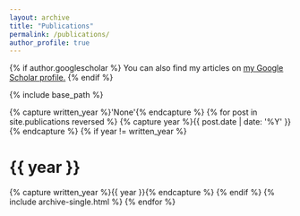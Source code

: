 ```yaml
---
layout: archive
title: "Publications"
permalink: /publications/
author_profile: true
---
```


{% if author.googlescholar %}
  You can also find my articles on <u><a href="{{author.googlescholar}}">my Google Scholar profile</a>.</u>
{% endif %}

{% include base_path %}

<!--{% for post in site.publications reversed %}
  {% include archive-single.html %}
{% endfor %}-->

{% capture written_year %}'None'{% endcapture %}
{% for post in site.publications reversed %}
  {% capture year %}{{ post.date | date: '%Y' }}{% endcapture %}
  {% if year != written_year %}
    <h1 id="{{ year | slugify }}" class="archive__subtitle">{{ year }}</h1>
    {% capture written_year %}{{ year }}{% endcapture %}
  {% endif %}
  {% include archive-single.html %}
{% endfor %}
